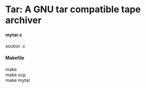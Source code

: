 # Tar: A GNU tar compatible tape archiver

#### mytar.c
soubor .c

#### Makefile
make \
make scp \
make mytar

